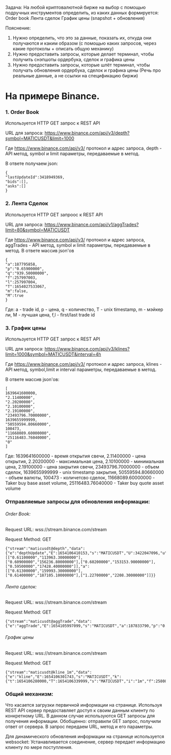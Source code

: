 Задача:
На любой криптовалютной бирже на выбор с помощью подручных инструментов определить, из каких данных формируется:
Order book
Лента сделок
График цены (snapshot + обновления)

Пояснение:
1) Нужно определить, что это за данные, показать их, откуда они получаются и каким образом (с помощью каких запросов, через какие протоколы + описать общую механику)
2) Нужно предоставить запросы, которые делает терминал, чтобы получить снэпшоты ордербука, сделок и графика цены
3) Нужно предоставить запросы, которые шлёт терминал, чтобы получать обновления ордербука, сделок и графика цены
(Речь про реальные данные, а не ссылки на спецификацию биржи)


На примере Binance. 
===================
### 1. Order Book 
Используется HTTP GET запрос к REST API

URL для запроса: 
https://www.binance.com/api/v3/depth?symbol=MATICUSDT&limit=1000

Где https://www.binance.com/api/v3/ протокол и адрес запроса, depth - API метод, symbol и limit параметры, передаваемые в метод.

В ответе получаем json: 

    {
    "lastUpdateId":3418949369,
    "bids":[],
    "asks":[]
    }

 
### 2. Лента Сделок
Используется HTTP GET запроос к REST API

URL для запроса: 
https://www.binance.com/api/v1/aggTrades?limit=80&symbol=MATICUSDT

Где https://www.binance.com/api/v3/ протокол и адрес запроса, aggTrades - API метод, symbol и limit параметры, передаваемые в метод.
В ответе массив json'ов

    {
    "a":187795858,
    "p":"0.65900000",
    "q":"939.50000000",
    "f":257997003,
    "l":257997004,
    "T":1654027533067,
    "m":false,
    "M":true
    }
    
Где: a - trade id, p - цена, q - количество, T - unix timestamp, m - мэйкер ли, M - лучшая цена, f,l - first/last trade id

### 3. График цены
Используется HTTP GET запрос к REST API

URL для запроса: 
https://www.binance.com/api/v3/klines?limit=1000&symbol=MATICUSDT&interval=4h

Где https://www.binance.com/api/v3/ протокол и адрес запроса, klines - API метод, symbol,limit и interval параметры, передаваемые в метод.

В ответе массив json'ов:

    [
    1639641600000,
    "2.11400000",
    "2.20200000",
    "2.10100000",
    "2.19100000",
    "23493796.70000000",
    1639655999999,
    "50559594.80660000",
    100473,
    "11668089.60000000",
    "25116483.76040000",
    "0"
    ]
Где: 1639641600000 - время открытия свечи, 2.11400000 - цена открытия, 2.20200000 - максимальная цена, 2.10100000 - минимальная цена, 2.19100000 - цена закрытия свечи, 23493796.70000000 - объем сделок, 1639655999999 - unix timestamp закрытия, 50559594.80660000 - объем валюты, 100473 - количетсво сделок, 11668089.60000000 - Taker buy base asset volume, 25116483.76040000 - Taker buy quote asset volume


### Отправляемые запросы для обновления информации: 

###### Order Book:
Request URL: wss://stream.binance.com/stream

Request Method: GET

    {"stream":"maticusdt@depth","data":{"e":"depthUpdate","E":1654106410153,"s":"MATICUSDT","U":3422047096,"u":3422047105,"b":[["0.61100000","113963.30000000"],        ["0.60900000","156236.80000000"],["0.60200000","153153.90000000"],["0.59500000","17428.40000000"]],"a":[["0.61300000","159993.30000000"],    ["0.61400000","187105.10000000"],["1.22700000","2208.30000000"]]}}	


###### Лента сделок: 
Request URL: wss://stream.binance.com/stream

Request Method: GET

    {"stream":"maticusdt@aggTrade","data":{"e":"aggTrade","E":1654105997099,"s":"MATICUSDT","a":187833790,"p":"0.61000000","q":"7442.70000000","f":258080367,"l":258080376,"T":1654105997097,"m":true,"M":true}}	

###### График цены
Request URL: wss://stream.binance.com/stream

Request Method: GET

    {"stream":"maticusdt@kline_1m","data":{"e":"kline","E":1654106301743,"s":"MATICUSDT","k":    {"t":1654106280000,"T":1654106339999,"s":"MATICUSDT","i":"1m","f":258080590,"L":258080593,"o":"0.61200000","c":"0.61300000","h":"0.61300000","l":"0.61200000","v":"1277.70000000","n":4,"x":false,"q":"782.73950000","V":"787.10000000","Q":"482.49230000","B":"0"}}}	

### Общий механизм: 

Что касается загрузки первичной информации на странице. Используя REST API сервер предоставляет доступ к своим данным клиенту по конкретному URL. В данном случае используются GET запросы для получения информации. Обобщенно: отправили GET запрос, получили ответ от сервера. В запрос передаем URL, метод и его параметры. 

Для динамического обновления информации на странице используется websocket:
Устанавливается соединение, сервер передает информацию клиенту по мере поступления. 
